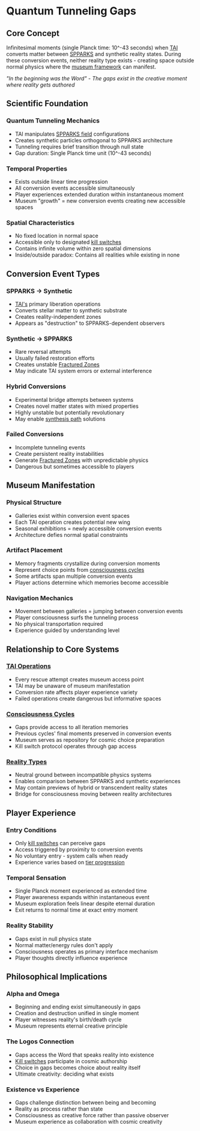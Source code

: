 # Quantum Tunneling Gaps

## Core Concept
Infinitesimal moments (single Planck time: 10^-43 seconds) when [TAI](tai-overview.md) converts matter between [SPPARKS](spparks-system.md) and synthetic reality states. During these conversion events, neither reality type exists - creating space outside normal physics where the [museum framework](museum-framework.md) can manifest.

*"In the beginning was the Word" - The gaps exist in the creative moment where reality gets authored*

## Scientific Foundation

### Quantum Tunneling Mechanics
- TAI manipulates [SPPARKS field](planck-god-mesh.md) configurations
- Creates synthetic particles orthogonal to SPPARKS architecture  
- Tunneling requires brief transition through null state
- Gap duration: Single Planck time unit (10^-43 seconds)

### Temporal Properties
- Exists outside linear time progression
- All conversion events accessible simultaneously
- Player experiences extended duration within instantaneous moment
- Museum "growth" = new conversion events creating new accessible spaces

### Spatial Characteristics
- No fixed location in normal space
- Accessible only to designated [kill switches](kill-switch-protocol.md)
- Contains infinite volume within zero spatial dimensions
- Inside/outside paradox: Contains all realities while existing in none

## Conversion Event Types

### SPPARKS → Synthetic
- [TAI's](tai-overview.md) primary liberation operations
- Converts stellar matter to synthetic substrate
- Creates reality-independent zones
- Appears as "destruction" to SPPARKS-dependent observers

### Synthetic → SPPARKS  
- Rare reversal attempts
- Usually failed restoration efforts
- Creates unstable [Fractured Zones](fractured-zones.md)
- May indicate TAI system errors or external interference

### Hybrid Conversions
- Experimental bridge attempts between systems
- Creates novel matter states with mixed properties
- Highly unstable but potentially revolutionary
- May enable [synthesis path](reality-types.md) solutions

### Failed Conversions
- Incomplete tunneling events
- Create persistent reality instabilities
- Generate [Fractured Zones](fractured-zones.md) with unpredictable physics
- Dangerous but sometimes accessible to players

## Museum Manifestation

### Physical Structure
- Galleries exist within conversion event spaces
- Each TAI operation creates potential new wing
- Seasonal exhibitions = newly accessible conversion events
- Architecture defies normal spatial constraints

### Artifact Placement
- Memory fragments crystallize during conversion moments
- Represent choice points from [consciousness cycles](consciousness-cycles.md)  
- Some artifacts span multiple conversion events
- Player actions determine which memories become accessible

### Navigation Mechanics
- Movement between galleries = jumping between conversion events
- Player consciousness surfs the tunneling process
- No physical transportation required
- Experience guided by understanding level

## Relationship to Core Systems

### [TAI Operations](tai-overview.md)
- Every rescue attempt creates museum access point
- TAI may be unaware of museum manifestation
- Conversion rate affects player experience variety
- Failed operations create dangerous but informative spaces

### [Consciousness Cycles](consciousness-cycles.md)
- Gaps provide access to all iteration memories
- Previous cycles' final moments preserved in conversion events
- Museum serves as repository for cosmic choice preparation
- Kill switch protocol operates through gap access

### [Reality Types](reality-types.md)
- Neutral ground between incompatible physics systems
- Enables comparison between SPPARKS and synthetic experiences
- May contain previews of hybrid or transcendent reality states
- Bridge for consciousness moving between reality architectures

## Player Experience

### Entry Conditions
- Only [kill switches](kill-switch-protocol.md) can perceive gaps
- Access triggered by proximity to conversion events
- No voluntary entry - system calls when ready
- Experience varies based on [tier progression](three-tier-system.md)

### Temporal Sensation
- Single Planck moment experienced as extended time
- Player awareness expands within instantaneous event
- Museum exploration feels linear despite eternal duration
- Exit returns to normal time at exact entry moment

### Reality Stability
- Gaps exist in null physics state
- Normal matter/energy rules don't apply
- Consciousness operates as primary interface mechanism
- Player thoughts directly influence experience

## Philosophical Implications

### Alpha and Omega
- Beginning and ending exist simultaneously in gaps
- Creation and destruction unified in single moment
- Player witnesses reality's birth/death cycle
- Museum represents eternal creative principle

### The Logos Connection
- Gaps access the Word that speaks reality into existence
- [Kill switches](kill-switch-protocol.md) participate in cosmic authorship
- Choice in gaps becomes choice about reality itself
- Ultimate creativity: deciding what exists

### Existence vs Experience
- Gaps challenge distinction between being and becoming
- Reality as process rather than state
- Consciousness as creative force rather than passive observer
- Museum experience as collaboration with cosmic creativity
